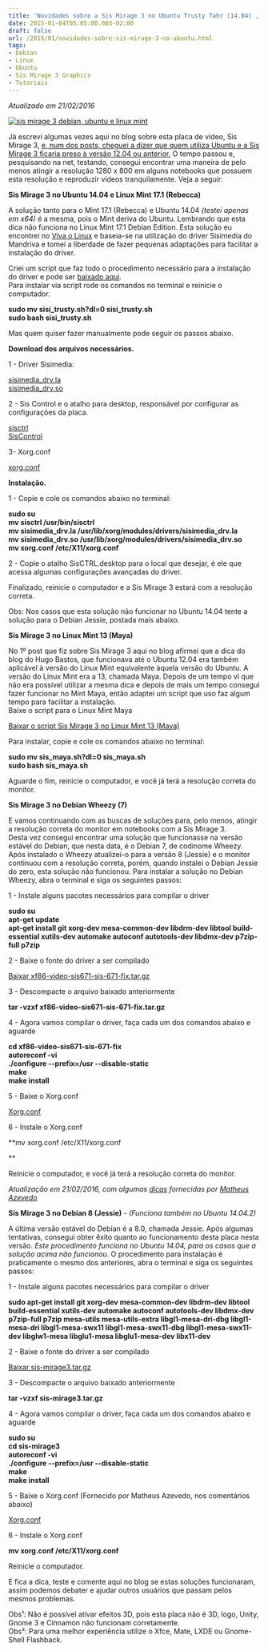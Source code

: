 ```yaml
---
title: 'Novidades sobre a Sis Mirage 3 no Ubuntu Trusty Tahr (14.04) , Linux Mint Rebecca (17.1), Debian Wheezy (7) e Jessie (8)'
date: 2015-01-04T05:05:00.003-02:00
draft: false
url: /2015/01/novidades-sobre-sis-mirage-3-no-ubuntu.html
tags: 
- Debian
- Linux
- Ubuntu
- Sis Mirage 3 Graphics
- Tutoriais
---
```


  

_Atualizado em 21/02/2016_

  

[![](https://4.bp.blogspot.com/-kn3ABsUN6q8/VKjU_JoftUI/AAAAAAAABHQ/7URh0ud59-M/s1600/sismirage3_mint_ubuntu.png "sis mirage 3 debian, ubuntu e linux mint")](http://4.bp.blogspot.com/-kn3ABsUN6q8/VKjU_JoftUI/AAAAAAAABHQ/7URh0ud59-M/s1600/sismirage3_mint_ubuntu.png)

  

Já escrevi algumas vezes aqui no blog sobre esta placa de vídeo, Sis Mirage 3, [e, num dos posts, cheguei a dizer que quem utiliza Ubuntu e a Sis Mirage 3 ficaria preso à versão 12.04 ou anterior.](http://info.wsouza.com.br/2013/04/sis-mirage3.html) O tempo passou e, pesquisando na net, testando, consegui encontrar uma maneira de pelo menos atingir a resolução 1280 x 800 em alguns notebooks que possuem esta resolução e reproduzir vídeos tranquilamente. Veja a seguir:  

  
**Sis Mirage 3 no Ubuntu 14.04 e Linux Mint 17.1 (Rebecca)**  
  
A solução tanto para o Mint 17.1 (Rebecca) e Ubuntu 14.04 _(testei apenas em x64)_ é a mesma, pois o Mint deriva do Ubuntu. Lembrando que esta dica não funciona no Linux Mint 17.1 Debian Edition. Esta solução eu encontrei no [Viva o Linux](http://www.vivaolinux.com.br/dica/Configurando-SIS-67172-no-Ubuntu-1404) e baseia-se na utilização do driver Sisimedia do Mandriva e tomei a liberdade de fazer pequenas adaptações para facilitar a instalação do driver.  
  
Criei um script que faz todo o procedimento necessário para a instalação do driver e pode ser [baixado aqui](https://www.dropbox.com/s/0jw4h4igr5hapu5/sisi_trusty.sh?dl=0).  
Para instalar via script rode os comandos no terminal e reinicie o computador.

  

**sudo mv sisi\_trusty.sh?dl=0 sisi\_trusty.sh  
sudo bash sisi\_trusty.sh**  
  

Mas quem quiser fazer manualmente pode seguir os passos abaixo.  
  
**Download dos arquivos necessários.**  
  
1 - Driver Sisimedia:  
  
[sisimedia\_drv.la](https://www.dropbox.com/s/xn4ejvd7cp5pxqe/sisimedia_drv.la?dl=0)  
[sisimedia\_drv.so](https://www.dropbox.com/s/zywh84cdmte3s1r/sisimedia_drv.so?dl=0)  
  
2 - Sis Control e o atalho para desktop, responsável por configurar as configurações da placa.  
  
[sisctrl](https://www.dropbox.com/s/hc3b1eeuo1pv2b3/sisctrl?dl=0)  
[SisControl](https://www.dropbox.com/s/wb8plsiivkioz84/SIS%20SisCTRL.desktop?dl=0)  
  
3- Xorg.conf  
  
[xorg.conf](https://www.dropbox.com/s/ux6lbwk6bbpw4ub/xorg.conf?dl=0)  
  
**Instalação.**  
  
1 - Copie e cole os comandos abaixo no terminal:

  

**sudo su  
mv sisctrl /usr/bin/sisctrl  
mv sisimedia\_drv.la /usr/lib/xorg/modules/drivers/sisimedia\_drv.la  
mv sisimedia\_drv.so /usr/lib/xorg/modules/drivers/sisimedia\_drv.so  
mv xorg.conf /etc/X11/xorg.conf**  
  

2 - Copie o atalho SisCTRL.desktop para o local que desejar, é ele que acessa algumas configurações avançadas do driver.  
  
Finalizado, reinicie o computador e a Sis Mirage 3 estará com a resolução correta.  
  
Obs: Nos casos que esta solução não funcionar no Ubuntu 14.04 tente a solução para o Debian Jessie, postada mais abaixo.  
  
**Sis Mirage 3 no Linux Mint 13 (Maya)**  
  
No 1º post que fiz sobre Sis Mirage 3 aqui no blog afirmei que a dica do blog do Hugo Bastos, que funcionava até o Ubuntu 12.04 era também aplicável à versão do Linux Mint equivalente àquela versão do Ubuntu. A versão do Linux Mint era a 13, chamada Maya. Depois de um tempo vi que não era possível utilizar a mesma dica e depois de mais um tempo consegui fazer funcionar no Mint Maya, então adaptei um script que uso faz algum tempo para facilitar a instalação.  
Baixe o script para o Linux Mint Maya  
  
[Baixar o script Sis Mirage 3 no Linux Mint 13 (Maya)](https://www.dropbox.com/s/z7un957r7byh3ac/sis_maya.sh?dl=0)  
  
Para instalar, copie e cole os comandos abaixo no terminal:

  

**sudo mv sis\_maya.sh?dl=0 sis\_maya.sh  
sudo bash sis\_maya.sh**  
  

Aguarde o fim, reinicie o computador, e você já terá a resolução correta do monitor.  
  
**Sis Mirage 3 no Debian Wheezy (7)**  
  
E vamos continuando com as buscas de soluções para, pelo menos, atingir a resolução correta do monitor em notebooks com a Sis Mirage 3.  
Desta vez consegui encontrar uma solução que funcionasse na versão estável do Debian, que nesta data, é o Debian 7, de codinome Wheezy. Após instalado o Wheezy atualizei-o para a versão 8 (Jessie) e o monitor continuou com a resolução correta, porém, quando instalei o Debian Jessie do zero, esta solução não funcionou. Para instalar a solução no Debian Wheezy, abra o terminal e siga os seguintes passos:

  
1 - Instale alguns pacotes necessários para compilar o driver  
  
**sudo su**  
**apt-get update**  
**apt-get install git xorg-dev mesa-common-dev libdrm-dev libtool build-essential xutils-dev automake autoconf autotools-dev libdmx-dev p7zip-full p7zip**  
  
2 - Baixe o fonte do driver a ser compilado  
  
[Baixar xf86-video-sis671-sis-671-fix.tar.gz](https://www.dropbox.com/s/fdnoczya2gq7d1m/xf86-video-sis671-sis-671-fix.tar.gz?dl=0)  
  
3 - Descompacte o arquivo baixado anteriormente  
  
**tar -vzxf xf86-video-sis671-sis-671-fix.tar.gz**  
  
4 - Agora vamos compilar o driver, faça cada um dos comandos abaixo e aguarde  
  
**cd xf86-video-sis671-sis-671-fix  
autoreconf -vi  
./configure --prefix=/usr --disable-static  
make  
make install**  
  
5 - Baixe o Xorg.conf  
  
[Xorg.conf](https://www.dropbox.com/s/32h5h2mqvfqq6h8/xorg.conf?dl=0)  
  
6 - Instale o Xorg.conf  
  
**mv xorg.conf /etc/X11/xorg.conf  
  
**  

Reinicie o computador, e você já terá a resolução correta do monitor.  
  
_Atualização em 21/02/2016, com algumas [dicas](http://disq.us/p/14imkxn) fornecidas por [Matheus Azevedo](https://disqus.com/by/disqus_j5SiXI6COg/)_  
  
**Sis Mirage 3 no Debian 8 (Jessie)** \- _(Funciona também no Ubuntu 14.04.2)_  
  
A última versão estável do Debian é a 8.0, chamada Jessie. Após algumas tentativas, consegui obter êxito quanto ao funcionamento desta placa nesta versão. _Este procedimento funciona no Ubuntu 14.04, para os casos que a solução acima não funcionou_. O procedimento para instalação é praticamente o mesmo dos anteriores, abra o terminal e siga os seguintes passos:

  
1 - Instale alguns pacotes necessários para compilar o driver  
  
**sudo apt-get install git xorg-dev mesa-common-dev libdrm-dev libtool build-essential xutils-dev automake autoconf autotools-dev libdmx-dev p7zip-full p7zip mesa-utils mesa-utils-extra libgl1-mesa-dri-dbg libgl1-mesa-dri libgl1-mesa-swx11 libgl1-mesa-swx11-dbg libgl1-mesa-swx11-dev libglw1-mesa libglu1-mesa libglu1-mesa-dev libx11-dev**  
  
2 - Baixe o fonte do driver a ser compilado  
  
[Baixar sis-mirage3.tar.gz](https://www.dropbox.com/s/4u9lf5li3gbtlgb/sis-mirage3.tar.gz?dl=0)  
  
3 - Descompacte o arquivo baixado anteriormente  
  
**tar -vzxf sis-mirage3.tar.gz**  
  
4 - Agora vamos compilar o driver, faça cada um dos comandos abaixo e aguarde  
  
**sudo su  
cd sis-mirage3  
autoreconf -vi  
./configure --prefix=/usr --disable-static  
make  
make install**  
  
5 - Baixe o Xorg.conf (Fornecido por Matheus Azevedo, nos comentários abaixo)  
  
[Xorg.conf](https://www.dropbox.com/s/32h5h2mqvfqq6h8/xorg.conf?dl=0)  
  
6 - Instale o Xorg.conf  
  
**mv xorg.conf /etc/X11/xorg.conf**  

Reinicie o computador.  
  
E fica a dica, teste e comente aqui no blog se estas soluções funcionaram, assim podemos debater e ajudar outros usuários que passam pelos mesmos problemas.  
  
Obs¹: Não é possível ativar efeitos 3D, pois esta placa não é 3D, logo, Unity, Gnome 3 e Cinnamon não funcionam corretamente.  
Obs²: Para uma melhor experiência utilize o Xfce, Mate, LXDE ou Gnome-Shell Flashback.